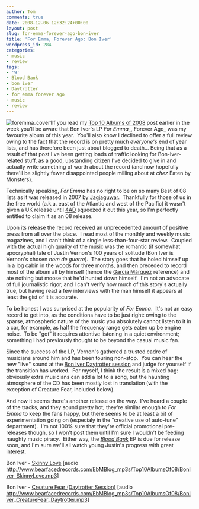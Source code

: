 ```yaml
---
author: Tom
comments: true
date: 2008-12-06 12:32:24+00:00
layout: post
slug: for-emma-forever-ago-bon-iver
title: 'For Emma, Forever Ago: Bon Iver'
wordpress_id: 284
categories:
- music
- review
tags:
- '9'
- Blood Bank
- bon iver
- Daytrotter
- for emma forever ago
- music
- review
---
```


![foremma_cover1](http://eatenbymonsters.files.wordpress.com/2008/12/foremma_cover1.jpg?w=300)If you read my [Top 10 Albums of 2008](http://eatenbymonsters.wordpress.com/2008/12/03/top-10-albums-of-2008/) post earlier in the week you'll be aware that Bon Iver's LP _For Emma__, Forever Ago_ was my favourite album of this year.  You'll also know I declined to offer a full review owing to the fact that the record is on pretty much _everyone's_ end of year lists, and has therefore been just about blogged to death... Being that as a result of that post I've been getting loads of traffic looking for Bon-Iver-related stuff, as a good, upstanding citizen I've decided to give in and actually write something of worth about the record (and now hopefully there'll be slightly fewer disappointed people milling about at _chez_ Eaten by Monsters).

Technically speaking, _For Emma_ has no right to be on so many Best of 08 lists as it was released in 2007 by [Jagjaguwar](http://www.jagjaguwar.com/home.php).  Thankfully for those of us in the free world (a.k.a. east of the Atlantic and west of the Pacific) it wasn't given a UK release until [4AD](http://www.4ad.com/) squeezed it out this year, so I'm perfectly entitled to claim it as an 08 release.

Upon its release the record received an unprecedented amount of positive press from all over the place.  I read most of the monthly and weekly music magazines, and I can't think of a single less-than-four-star review.  Coupled with the actual high quality of the music was the romantic (if somewhat apocryphal) tale of Justin Vernon's 100 years of solitude (Bon Iver is Vernon's chosen _nom de guerre_).  The story goes that he holed himself up in a log cabin in the woods for three months, and then preceded to record most of the album all by himself (hence the [García Márquez](http://en.wikipedia.org/wiki/One_Hundred_Years_of_Solitude) reference) and ate nothing but moose that he'd hunted down himself.  I'm not an advocate of full journalistic rigor, and I can't verify how much of this story's actually true, but having read a few interviews with the man himself it appears at least the gist of it is accurate.

To be honest I was surprised at the popularity of _For Emma_.  It's not an easy record to get into, as the conditions have to be just right: owing to the sparse, atmospheric nature of the music you absolutely cannot listen to it in a car, for example, as half the frequency range gets eaten up be engine noise.  To be "got" it requires attentive listening in a quiet environment; something I had previously thought to be beyond the casual music fan.

Since the success of the LP, Vernon's gathered a trusted cadre of musicians around him and has been touring non-stop.  You can hear the new "live" sound at the [Bon Iver Daytrotter session](http://www.daytrotter.com/article/1359/bon-iver) and judge for yourself if the transition has worked.  For myself, I think the result is a mixed bag: obviously extra musicians can add a lot to a song, but the haunting atmosphere of the CD has been mostly lost in translation (with the exception of Creature Fear, included below).

And now it seems there's another release on the way.  I've heard a couple of the tracks, and they sound pretty hot; they're similar enough to _For Emma_ to keep the fans happy, but there seems to be at least a bit of experimentation going on (especialy in the "creative use of auto-tune" department).  I'm not 100% sure that they're official promotional pre-releases though, so I won't post them until I'm sure I wouldn't be feeding naughty music piracy.  Either way, the [_Blood Bank_](http://jagjaguwar.com/onesheet.php?cat=JAG134) EP is due for release soon, and I'm sure we'll all watch young Justin's progress with great interest.

Bon Iver - [Skinny Love](http://www.bearfacedrecords.com/EbMBlog_mp3s/Top10AlbumsOf08/BonIver_SkinnyLove.mp3) [audio http://www.bearfacedrecords.com/EbMBlog_mp3s/Top10AlbumsOf08/BonIver_SkinnyLove.mp3]

Bon Iver - [Creature Fear (Daytrotter Session)](http://www.bearfacedrecords.com/EbMBlog_mp3s/Top10AlbumsOf08/BonIver_CreatureFear_Daytrotter.mp3) [audio http://www.bearfacedrecords.com/EbMBlog_mp3s/Top10AlbumsOf08/BonIver_CreatureFear_Daytrotter.mp3]
